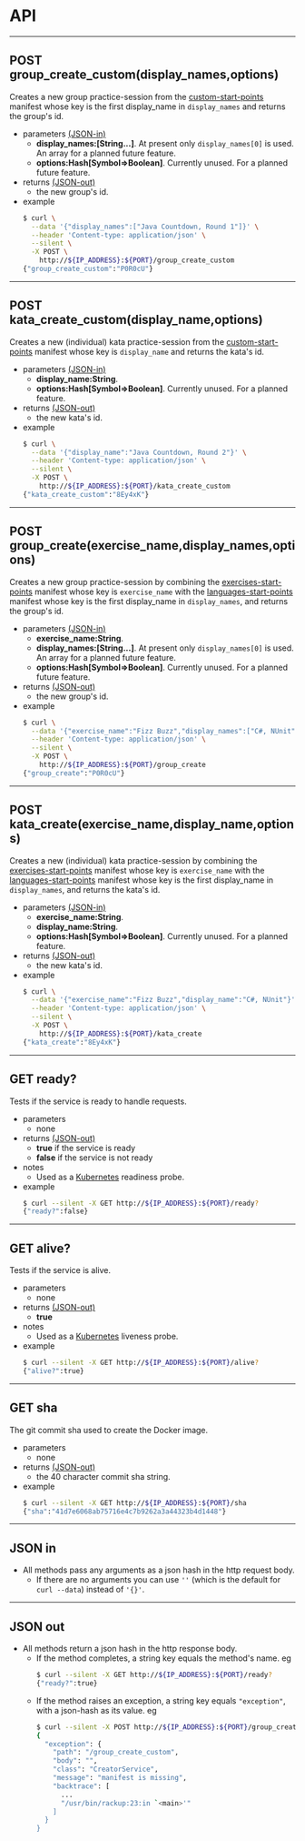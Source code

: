 # API
- - - -
## POST group_create_custom(display_names,options)
Creates a new group practice-session from the [custom-start-points](https://github.com/cyber-dojo/custom-start-points) manifest whose key is the first display_name in `display_names` and returns the group's id.
- parameters [(JSON-in)](#json-in)
  * **display_names:[String...]**.
  At present only `display_names[0]` is used.
  An array for a planned future feature.
  * **options:Hash[Symbol=>Boolean]**.
  Currently unused. For a planned future feature.
- returns [(JSON-out)](#json-out)
  * the new group's id.
- example
  ```bash
  $ curl \
    --data '{"display_names":["Java Countdown, Round 1"]}' \
    --header 'Content-type: application/json' \
    --silent \
    -X POST \
      http://${IP_ADDRESS}:${PORT}/group_create_custom
  {"group_create_custom":"P0R0cU"}
  ```

- - - -
## POST kata_create_custom(display_name,options)
Creates a new (individual) kata practice-session from the [custom-start-points](https://github.com/cyber-dojo/custom-start-points) manifest whose key is `display_name` and returns the kata's id.
- parameters [(JSON-in)](#json-in)
  * **display_name:String**.
  * **options:Hash[Symbol=>Boolean]**.
  Currently unused. For a planned feature.
- returns [(JSON-out)](#json-out)
  * the new kata's id.
- example
  ```bash
  $ curl \
    --data '{"display_name":"Java Countdown, Round 2"}' \
    --header 'Content-type: application/json' \
    --silent \
    -X POST \
      http://${IP_ADDRESS}:${PORT}/kata_create_custom
  {"kata_create_custom":"8Ey4xK"}
  ```

- - - -
## POST group_create(exercise_name,display_names,options)
Creates a new group practice-session by combining the [exercises-start-points](https://github.com/cyber-dojo/exercises-start-points) manifest whose key is `exercise_name` with the
[languages-start-points](https://github.com/cyber-dojo/languages-start-points) manifest
whose key is the first display_name in `display_names`, and returns the group's id.
- parameters [(JSON-in)](#json-in)
  * **exercise_name:String**.
  * **display_names:[String...]**.
  At present only `display_names[0]` is used.
  An array for a planned future feature.
  * **options:Hash[Symbol=>Boolean]**.
  Currently unused. For a planned future feature.
- returns [(JSON-out)](#json-out)
  * the new group's id.
- example
  ```bash
  $ curl \
    --data '{"exercise_name":"Fizz Buzz","display_names":["C#, NUnit"]}' \
    --header 'Content-type: application/json' \
    --silent \
    -X POST \
      http://${IP_ADDRESS}:${PORT}/group_create
  {"group_create":"P0R0cU"}
  ```

- - - -
## POST kata_create(exercise_name,display_name,options)
Creates a new (individual) kata practice-session by combining the [exercises-start-points](https://github.com/cyber-dojo/exercises-start-points) manifest whose key is `exercise_name` with the
[languages-start-points](https://github.com/cyber-dojo/languages-start-points) manifest
whose key is the first display_name in `display_names`, and returns the kata's id.
- parameters [(JSON-in)](#json-in)
  * **exercise_name:String**.
  * **display_name:String**.
  * **options:Hash[Symbol=>Boolean]**.
  Currently unused. For a planned feature.
- returns [(JSON-out)](#json-out)
  * the new kata's id.
- example
  ```bash
  $ curl \
    --data '{"exercise_name":"Fizz Buzz","display_name":"C#, NUnit"}' \
    --header 'Content-type: application/json' \
    --silent \
    -X POST \
      http://${IP_ADDRESS}:${PORT}/kata_create
  {"kata_create":"8Ey4xK"}
  ```

- - - -
## GET ready?
Tests if the service is ready to handle requests.
- parameters
  * none
- returns [(JSON-out)](#json-out)
  * **true** if the service is ready
  * **false** if the service is not ready
- notes
  * Used as a [Kubernetes](https://kubernetes.io/) readiness probe.
- example
  ```bash     
  $ curl --silent -X GET http://${IP_ADDRESS}:${PORT}/ready?
  {"ready?":false}
  ```

- - - -
## GET alive?
Tests if the service is alive.  
- parameters
  * none
- returns [(JSON-out)](#json-out)
  * **true**
- notes
  * Used as a [Kubernetes](https://kubernetes.io/) liveness probe.  
- example
  ```bash     
  $ curl --silent -X GET http://${IP_ADDRESS}:${PORT}/alive?
  {"alive?":true}
  ```

- - - -
## GET sha
The git commit sha used to create the Docker image.
- parameters
  * none
- returns [(JSON-out)](#json-out)
  * the 40 character commit sha string.
- example
  ```bash     
  $ curl --silent -X GET http://${IP_ADDRESS}:${PORT}/sha
  {"sha":"41d7e6068ab75716e4c7b9262a3a44323b4d1448"}
  ```

- - - -
## JSON in
- All methods pass any arguments as a json hash in the http request body.
  * If there are no arguments you can use `''` (which is the default
    for `curl --data`) instead of `'{}'`.

- - - -
## JSON out      
- All methods return a json hash in the http response body.
  * If the method completes, a string key equals the method's name. eg
    ```bash
    $ curl --silent -X GET http://${IP_ADDRESS}:${PORT}/ready?
    {"ready?":true}
    ```
  * If the method raises an exception, a string key equals `"exception"`, with
    a json-hash as its value. eg
    ```bash
    $ curl --silent -X POST http://${IP_ADDRESS}:${PORT}/group_create_custom | jq      
    {
      "exception": {
        "path": "/group_create_custom",
        "body": "",
        "class": "CreatorService",
        "message": "manifest is missing",
        "backtrace": [
          ...
          "/usr/bin/rackup:23:in `<main>'"
        ]
      }
    }
    ```
